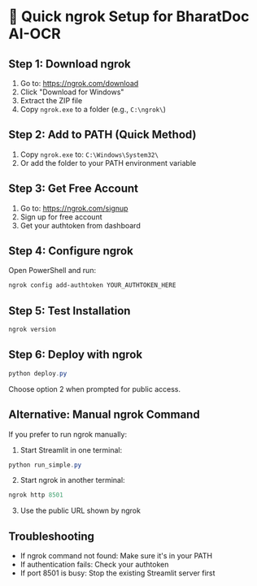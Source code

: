 # 🚀 Quick ngrok Setup for BharatDoc AI-OCR

## Step 1: Download ngrok
1. Go to: https://ngrok.com/download
2. Click "Download for Windows"
3. Extract the ZIP file
4. Copy `ngrok.exe` to a folder (e.g., `C:\ngrok\`)

## Step 2: Add to PATH (Quick Method)
1. Copy `ngrok.exe` to: `C:\Windows\System32\`
2. Or add the folder to your PATH environment variable

## Step 3: Get Free Account
1. Go to: https://ngrok.com/signup
2. Sign up for free account
3. Get your authtoken from dashboard

## Step 4: Configure ngrok
Open PowerShell and run:
```powershell
ngrok config add-authtoken YOUR_AUTHTOKEN_HERE
```

## Step 5: Test Installation
```powershell
ngrok version
```

## Step 6: Deploy with ngrok
```powershell
python deploy.py
```

Choose option 2 when prompted for public access.

## Alternative: Manual ngrok Command
If you prefer to run ngrok manually:

1. Start Streamlit in one terminal:
```powershell
python run_simple.py
```

2. Start ngrok in another terminal:
```powershell
ngrok http 8501
```

3. Use the public URL shown by ngrok

## Troubleshooting
- If ngrok command not found: Make sure it's in your PATH
- If authentication fails: Check your authtoken
- If port 8501 is busy: Stop the existing Streamlit server first 